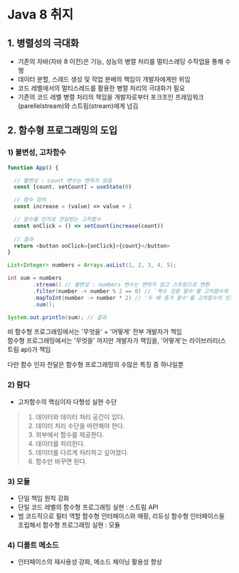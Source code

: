 # Java 8 취지

## 1. 병렬성의 극대화
- 기존의 자바(자바 8 이전)은 기능, 성능의 병렬 처리를 멀티스레딩 수작업을 통해 수행
- 데이터 분할, 스레드 생성 및 작업 분배의 책임이 개발자에게만 위임
- 코드 레벨에서의 멀티스레드를 활용한 병렬 처리의 극대화가 필요
- 기존의 코드 레벨 병렬 처리의 책임을 개발자로부터 포크조인 프레임워크(parellelstream)와 스트림(stream)에게 넘김

## 2. 함수형 프로그래밍의 도입

### 1) 불변성, 고차함수

```js
function App() {

  // 불변성 : count 변수는 변하지 않음
  const [count, setCount] = useState(0)

  // 함수 정의
  const increase = (value) => value + 1

  // 함수를 인자로 전달받는 고차함수
  const onClick = () => setCount(increase(count))
  
  // 결과
  return <button onClick={onClick}>{count}</button>
}
```
```java
List<Integer> numbers = Arrays.asList(1, 2, 3, 4, 5);

int sum = numbers
        .stream() // 불변성 : numbers 변수는 변하지 않고 스트림으로 변환
        .filter(number -> number % 2 == 0) // '짝수 검증 함수'를 고차함수의 인자로 전달
        .mapToInt(number -> number * 2) // '두 배 증가 함수'를 고차함수의 인자로 전달
        .sum();

System.out.println(sum); // 결과
```

비 함수형 프로그래밍에서는 '무엇을' + '어떻게' 전부 개발자가 책임\
함수형 프로그래밍에서는 '무엇을' 까지만 개발자가 책임을, '어떻게'는 라이브러리(스트림 api)가 책임

다만 함수 인자 전달은 함수형 프로그래밍의 수많은 특징 중 하나일뿐

### 2) 람다
- 고차함수의 핵심이자 다형성 실현 수단

>1. 데이터와 데이터 처리 공간이 있다.
>2. 데이터 처리 수단을 마련해야 한다.
>3. 외부에서 함수를 제공한다.
>4. 데이터를 처리한다.
>5. 데이터를 다르게 처리하고 싶어졌다.
>6. 함수만 바꾸면 된다.

### 3) 모듈
- 단일 책임 원칙 강화
- 단일 코드 레벨의 함수형 프로그래밍 실현 : 스트림 API
- 범 코드적으로 필터 역할 함수형 인터페이스와 매핑, 리듀싱 함수형 인터페이스들 조립해서 함수형 프로그래밍 실현 : 모듈

### 4) 디폴트 메소드
- 인터페이스의 재사용성 강화, 메소드 체이닝 활용성 향상
